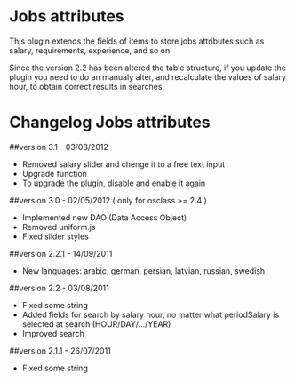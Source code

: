 Jobs attributes
===============

This plugin extends the fields of items to store jobs attributes such as salary, requirements, experience, and so on.

Since the version 2.2 has been altered the table structure, if you update the plugin you need to do an manualy alter, and recalculate the values of salary hour, to obtain correct results in searches.

Changelog Jobs attributes
=========================

##version 3.1 - 03/08/2012

* Removed salary slider and chenge it to a free text input
* Upgrade function
* To upgrade the plugin, disable and enable it again

##version 3.0 - 02/05/2012 ( only for osclass >= 2.4 )

* Implemented new DAO (Data Access Object)
* Removed uniform.js
* Fixed slider styles

##version 2.2.1 - 14/09/2011

* New languages: arabic, german, persian, latvian, russian, swedish

##version 2.2 - 03/08/2011

* Fixed some string
* Added fields for search by salary hour, no matter what periodSalary is selected at search (HOUR/DAY/.../YEAR)
* Improved search

##version 2.1.1 - 26/07/2011

* Fixed some string
